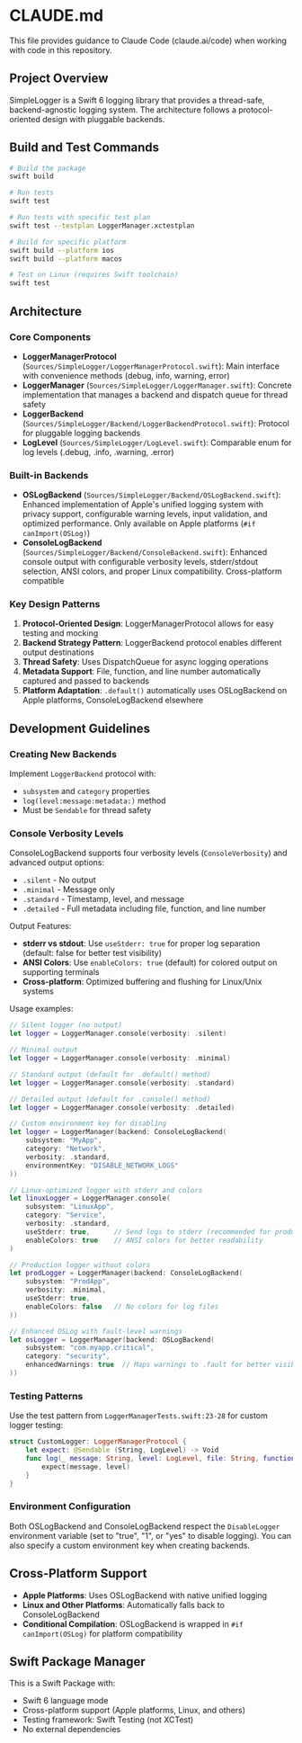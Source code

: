 # CLAUDE.md

This file provides guidance to Claude Code (claude.ai/code) when working with code in this repository.

## Project Overview

SimpleLogger is a Swift 6 logging library that provides a thread-safe, backend-agnostic logging system. The architecture follows a protocol-oriented design with pluggable backends.

## Build and Test Commands

```bash
# Build the package
swift build

# Run tests
swift test

# Run tests with specific test plan
swift test --testplan LoggerManager.xctestplan

# Build for specific platform
swift build --platform ios
swift build --platform macos

# Test on Linux (requires Swift toolchain)
swift test
```

## Architecture

### Core Components

- **LoggerManagerProtocol** (`Sources/SimpleLogger/LoggerManagerProtocol.swift`): Main interface with convenience methods (debug, info, warning, error)
- **LoggerManager** (`Sources/SimpleLogger/LoggerManager.swift`): Concrete implementation that manages a backend and dispatch queue for thread safety
- **LoggerBackend** (`Sources/SimpleLogger/Backend/LoggerBackendProtocol.swift`): Protocol for pluggable logging backends
- **LogLevel** (`Sources/SimpleLogger/LogLevel.swift`): Comparable enum for log levels (.debug, .info, .warning, .error)

### Built-in Backends

- **OSLogBackend** (`Sources/SimpleLogger/Backend/OSLogBackend.swift`): Enhanced implementation of Apple's unified logging system with privacy support, configurable warning levels, input validation, and optimized performance. Only available on Apple platforms (`#if canImport(OSLog)`)
- **ConsoleLogBackend** (`Sources/SimpleLogger/Backend/ConsoleBackend.swift`): Enhanced console output with configurable verbosity levels, stderr/stdout selection, ANSI colors, and proper Linux compatibility. Cross-platform compatible

### Key Design Patterns

1. **Protocol-Oriented Design**: LoggerManagerProtocol allows for easy testing and mocking
2. **Backend Strategy Pattern**: LoggerBackend protocol enables different output destinations
3. **Thread Safety**: Uses DispatchQueue for async logging operations
4. **Metadata Support**: File, function, and line number automatically captured and passed to backends
5. **Platform Adaptation**: `.default()` automatically uses OSLogBackend on Apple platforms, ConsoleLogBackend elsewhere

## Development Guidelines

### Creating New Backends

Implement `LoggerBackend` protocol with:
- `subsystem` and `category` properties
- `log(level:message:metadata:)` method
- Must be `Sendable` for thread safety

### Console Verbosity Levels

ConsoleLogBackend supports four verbosity levels (`ConsoleVerbosity`) and advanced output options:
- `.silent` - No output
- `.minimal` - Message only
- `.standard` - Timestamp, level, and message
- `.detailed` - Full metadata including file, function, and line number

Output Features:
- **stderr vs stdout**: Use `useStderr: true` for proper log separation (default: false for better test visibility)
- **ANSI Colors**: Use `enableColors: true` (default) for colored output on supporting terminals
- **Cross-platform**: Optimized buffering and flushing for Linux/Unix systems

Usage examples:
```swift
// Silent logger (no output)
let logger = LoggerManager.console(verbosity: .silent)

// Minimal output
let logger = LoggerManager.console(verbosity: .minimal)

// Standard output (default for .default() method)
let logger = LoggerManager.console(verbosity: .standard)

// Detailed output (default for .console() method)
let logger = LoggerManager.console(verbosity: .detailed)

// Custom environment key for disabling
let logger = LoggerManager(backend: ConsoleLogBackend(
    subsystem: "MyApp", 
    category: "Network", 
    verbosity: .standard,
    environmentKey: "DISABLE_NETWORK_LOGS"
))

// Linux-optimized logger with stderr and colors
let linuxLogger = LoggerManager.console(
    subsystem: "LinuxApp",
    category: "Service",
    verbosity: .standard,
    useStderr: true,      // Send logs to stderr (recommended for production)
    enableColors: true    // ANSI colors for better readability
)

// Production logger without colors
let prodLogger = LoggerManager(backend: ConsoleLogBackend(
    subsystem: "ProdApp",
    verbosity: .minimal,
    useStderr: true,
    enableColors: false   // No colors for log files
))

// Enhanced OSLog with fault-level warnings
let osLogger = LoggerManager(backend: OSLogBackend(
    subsystem: "com.myapp.critical",
    category: "security", 
    enhancedWarnings: true  // Maps warnings to .fault for better visibility
))
```

### Testing Patterns

Use the test pattern from `LoggerManagerTests.swift:23-28` for custom logger testing:
```swift
struct CustomLogger: LoggerManagerProtocol {
    let expect: @Sendable (String, LogLevel) -> Void
    func log(_ message: String, level: LogLevel, file: String, function: String, line: Int) {
        expect(message, level)
    }
}
```

### Environment Configuration

Both OSLogBackend and ConsoleLogBackend respect the `DisableLogger` environment variable (set to "true", "1", or "yes" to disable logging). You can also specify a custom environment key when creating backends.

## Cross-Platform Support

- **Apple Platforms**: Uses OSLogBackend with native unified logging
- **Linux and Other Platforms**: Automatically falls back to ConsoleLogBackend
- **Conditional Compilation**: OSLogBackend is wrapped in `#if canImport(OSLog)` for platform compatibility

## Swift Package Manager

This is a Swift Package with:
- Swift 6 language mode
- Cross-platform support (Apple platforms, Linux, and others)
- Testing framework: Swift Testing (not XCTest)
- No external dependencies